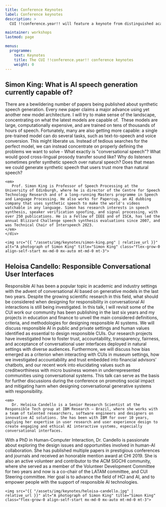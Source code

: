 ```yaml
---
title: Conference Keynotes
label: Conference keynotes
description: >
  CUI !!conference.year!! will feature a keynote from distinguished academic: Simon King from the University of Edinburgh.

maintainer: workshops
lastmod: page

menus:
  programme:
    text: Keynotes
    title: The CUI !!conference.year!! conference keynotes
    weight: 0
---
```



## Simon King: What is AI speech generation currently capable of?

<div class="d-flex flex-md-row flex-column">
	<div class="flex-grow-1 pe-3">
	<p>
		There are a bewildering number of papers being published about synthetic speech generation. Every new paper claims a major advance using yet another new model architecture. I will try to make sense of the landscape, concentrating on what the latest models are capable of.  These models are large, computationally expensive, and are trained on tens of thousands of hours of speech. Fortunately, many are also getting more capable: a single pre-trained model can do several tasks, such as text-to-speech and voice conversion. This might liberate us. Instead of tedious searches for the perfect model, we can instead concentrate on properly defining the problems we want to solve - What exactly is "conversational speech"? What would good cross-lingual prosody transfer sound like? Why do listeners sometimes prefer synthetic speech over natural speech? Does that mean we could generate synthetic speech that users trust more than natural speech?
	</p>
	
    <em>
       Prof. Simon King is Professor of Speech Processing at the University of Edinburgh, where he is director of the Centre for Speech Technology Research and of a long-running Masters programme in Speech and Language Processing. He also works for Papercup, an AI dubbing company that uses synthetic speech to make the world's videos watchable in any language. Simon has research interests in speech synthesis, speaker verification spoofing, and signal processing, with over 250 publications. He is a Fellow of IEEE and of ISCA, has led the annual Blizzard Challenge speech synthesis evaluations since 2007, and was Technical Chair of Interspeech 2023.
    </em>
    </div>
        
    <img src="{{ "/assets/img/keynotes/simon-king.png" | relative_url }}" alt="A photograph of Simon King" title="Simon King" class="flex-grow-0 align-self-start mx-md-0 mx-auto mt-md-0 mt-3">
</div>

## Heloisa Candello: Responsible Conversational User Interfaces

<div class="d-flex flex-md-row flex-column">
  <div class="flex-grow-1 pe-3">
  <p>
    Responsible AI has been a popular topic in academic and industry settings with the advent of conversational AI based on generative models in the last two years. Despite the growing scientific research in this field, what should be considered when designing for responsibility in conversational AI interactions is still being investigated. In this talk, I will revisit some of the CUI work our community has been publishing in the last six years and my projects in education and finance to unveil the main considered definitions, criteria, and methodologies for designing responsible AI systems. We will discuss responsible AI in public and private settings and human values identified as essential to design responsible CUIs. Our research projects have investigated how to foster trust, accountability, transparency, fairness, and acceptance of conversational user interfaces deployed in natural settings with diverse audiences. Furthermore, we will discuss how bias emerged as a criterion when interacting with CUIs in museum settings, how we investigated accountability and trust embedded into financial advisors’ chatbots, and our recent work into elucidating values such as creditworthiness with micro business women in underrepresented communities using conversational systems. This talk can serve as the basis for further discussions during the conference on promoting social impact and mitigating harm when designing conversational generative systems with responsibility.
  </p>
  
    <em>
       Dr. Heloisa Candello is a Senior Research Scientist at the Responsible Tech group at IBM Research – Brazil, where she works with a team of talented researchers, software engineers and designers on innovative AI solutions. She has been with IBM for over 10 years, applying her expertise in user research and user experience design to create engaging and ethical AI interactive systems, especially conversational interfaces.
With a PhD in Human-Computer Interaction, Dr. Candello is passionate about exploring the design issues and opportunities involved in human-AI collaboration. She has published multiple papers in prestigious conferences and journals and received an honorable mention award at CHI 2019. She is also an active volunteer and contributor to the ACM SIGCHI community, where she served as a member of the Volunteer Development Committee for two years and now is a co-chair of the LATAM committee, and CUI Steering committee. Her goal is to advance the field of HCI and AI, and to empower people with the support of responsible AI technologies.
    </em>
    </div>
        
    <img src="{{ "/assets/img/keynotes/heloisa-candello.jpg" | relative_url }}" alt="A photograph of Simon King" title="Simon King" class="flex-grow-0 align-self-start mx-md-0 mx-auto mt-md-0 mt-3">
</div>
